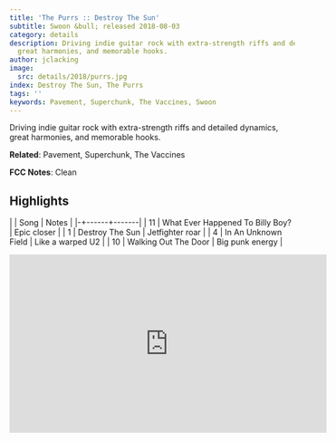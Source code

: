 ```yaml
---
title: 'The Purrs :: Destroy The Sun'
subtitle: Swoon &bull; released 2018-08-03
category: details
description: Driving indie guitar rock with extra-strength riffs and detailed dynamics,
  great harmonies, and memorable hooks.
author: jclacking
image:
  src: details/2018/purrs.jpg
index: Destroy The Sun, The Purrs
tags: ''
keywords: Pavement, Superchunk, The Vaccines, Swoon
---
```

Driving indie guitar rock with extra-strength riffs and detailed dynamics, great harmonies, and memorable hooks.<!--more-->

**Related**: Pavement, Superchunk, The Vaccines

**FCC Notes**: Clean

## Highlights

| | Song | Notes |
|-+------+-------|
| 11 | What Ever Happened To Billy Boy? | Epic closer |
| 1 | Destroy The Sun | Jetfighter roar |
| 4 | In An Unknown Field | Like a warped U2 |
| 10 | Walking Out The Door | Big punk energy |

<div class="tlo-detail-video"><iframe width="560" height="315" src="https://www.youtube.com/embed/ftbWYFbNF00" frameborder="0" allow="autoplay; encrypted-media" allowfullscreen></iframe></div>

